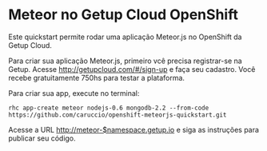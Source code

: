 # Meteor no Getup Cloud OpenShift
Este quickstart permite rodar uma aplicação Meteor.js no OpenShift da Getup Cloud.

Para criar sua aplicação Meteor.js, primeiro vcê precisa registrar-se na Getup. Acesse http://getupcloud.com/#/sign-up e faça seu cadastro. Você recebe gratuitamente 750hs para testar a plataforma.

Para criar sua app, execute no terminal:

    rhc app-create meteor nodejs-0.6 mongodb-2.2 --from-code https://github.com/caruccio/openshift-meteorjs-quickstart.git
    
Acesse a URL [http://meteor-$namespace.getup.io](#) e siga as instruções para publicar seu código.
